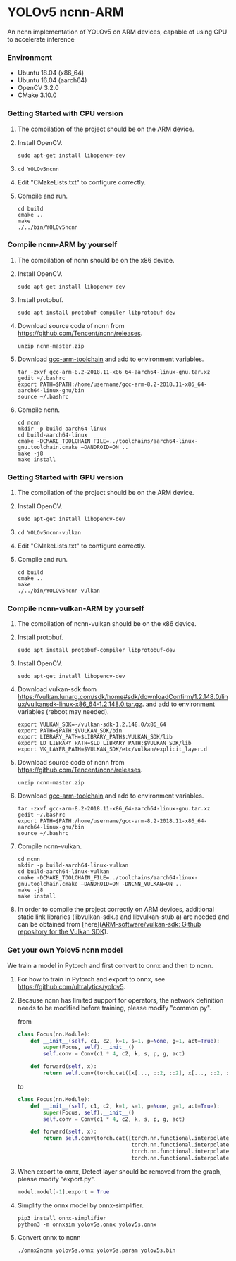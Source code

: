 # YOLOv5 ncnn-ARM
An ncnn implementation of YOLOv5 on ARM devices, capable of using GPU to accelerate inference

### Environment

- Ubuntu 18.04 (x86_64)
- Ubuntu 16.04 (aarch64)
- OpenCV 3.2.0
- CMake 3.10.0

### Getting Started with CPU version

1. The compilation of the project should be on the ARM device.

2. Install OpenCV.

   ```shell
   sudo apt-get install libopencv-dev
   ```

3. ```
   cd YOLOv5ncnn
   ```

4. Edit "CMakeLists.txt" to configure correctly.

5. Compile and run.

   ```shell
   cd build
   cmake ..
   make
   ./../bin/YOLOv5ncnn
   ```

### Compile ncnn-ARM by yourself

1. The compilation of ncnn should be on the x86 device.

2. Install OpenCV.

   ```shell
   sudo apt-get install libopencv-dev
   ```

3. Install protobuf.

   ```shell
   sudo apt install protobuf-compiler libprotobuf-dev 
   ```

4. Download source code of ncnn from https://github.com/Tencent/ncnn/releases.

   ```shell
   unzip ncnn-master.zip
   ```

5. Download [gcc-arm-toolchain](https://developer.arm.com/-/media/Files/downloads/gnu-a/8.2-2018.11/gcc-arm-8.2-2018.11-x86_64-aarch64-linux-gnu.tar.xz?revision=7a60a425-1aa0-43f5-b9db-1af71bffadc6&la=en) and add to environment variables.

   ```shell
   tar -zxvf gcc-arm-8.2-2018.11-x86_64-aarch64-linux-gnu.tar.xz
   gedit ~/.bashrc
   export PATH=$PATH:/home/username/gcc-arm-8.2-2018.11-x86_64-aarch64-linux-gnu/bin
   source ~/.bashrc
   ```

6. Compile ncnn.

   ```shell
   cd ncnn
   mkdir -p build-aarch64-linux
   cd build-aarch64-linux
   cmake -DCMAKE_TOOLCHAIN_FILE=../toolchains/aarch64-linux-gnu.toolchain.cmake –DANDROID=ON ..
   make -j8
   make install
   ```

### Getting Started with GPU version

1. The compilation of the project should be on the ARM device.

2. Install OpenCV.

   ```shell
   sudo apt-get install libopencv-dev
   ```

3. ```
   cd YOLOv5ncnn-vulkan
   ```

4. Edit "CMakeLists.txt" to configure correctly.

5. Compile and run.

   ```shell
   cd build
   cmake ..
   make
   ./../bin/YOLOv5ncnn-vulkan
   ```

### Compile ncnn-vulkan-ARM by yourself

1. The compilation of ncnn-vulkan should be on the x86 device.

2. Install protobuf.

   ```shell
   sudo apt install protobuf-compiler libprotobuf-dev 
   ```

3. Install OpenCV.

   ```shell
   sudo apt-get install libopencv-dev
   ```

4. Download vulkan-sdk from https://vulkan.lunarg.com/sdk/home#sdk/downloadConfirm/1.2.148.0/linux/vulkansdk-linux-x86_64-1.2.148.0.tar.gz. and add to environment variables (reboot may needed).

   ```shell
   export VULKAN_SDK=~/vulkan-sdk-1.2.148.0/x86_64
   export PATH=$PATH:$VULKAN_SDK/bin
   export LIBRARY_PATH=$LIBRARY_PATH$:VULKAN_SDK/lib
   export LD_LIBRARY_PATH=$LD_LIBRARY_PATH:$VULKAN_SDK/lib
   export VK_LAYER_PATH=$VULKAN_SDK/etc/vulkan/explicit_layer.d
   ```

5. Download source code of ncnn from https://github.com/Tencent/ncnn/releases.

   ```shell
   unzip ncnn-master.zip
   ```

6. Download [gcc-arm-toolchain](https://developer.arm.com/-/media/Files/downloads/gnu-a/8.2-2018.11/gcc-arm-8.2-2018.11-x86_64-aarch64-linux-gnu.tar.xz?revision=7a60a425-1aa0-43f5-b9db-1af71bffadc6&la=en) and add to environment variables.

   ```shell
   tar -zxvf gcc-arm-8.2-2018.11-x86_64-aarch64-linux-gnu.tar.xz
   gedit ~/.bashrc
   export PATH=$PATH:/home/username/gcc-arm-8.2-2018.11-x86_64-aarch64-linux-gnu/bin
   source ~/.bashrc
   ```

7. Compile ncnn-vulkan.

   ```shell
   cd ncnn
   mkdir -p build-aarch64-linux-vulkan
   cd build-aarch64-linux-vulkan
   cmake -DCMAKE_TOOLCHAIN_FILE=../toolchains/aarch64-linux-gnu.toolchain.cmake –DANDROID=ON -DNCNN_VULKAN=ON ..
   make -j8
   make install
   ```

8. In order to compile the project correctly on ARM devices, additional static link libraries (libvulkan-sdk.a  and libvulkan-stub.a) are needed and can be obtained from [here]([ARM-software/vulkan-sdk: Github repository for the Vulkan SDK](https://github.com/ARM-software/vulkan-sdk)).

### Get your own Yolov5 ncnn model

We train a model in Pytorch and first convert to onnx and then to ncnn.

1. For how to train in Pytorch and export to onnx, see https://github.com/ultralytics/yolov5.

2. Because ncnn has limited support for operators, the network definition needs to be modified before training, please modify "common.py".

   from

   ```python
   class Focus(nn.Module):
       def __init__(self, c1, c2, k=1, s=1, p=None, g=1, act=True):
           super(Focus, self).__init__()
           self.conv = Conv(c1 * 4, c2, k, s, p, g, act)
   
       def forward(self, x):
           return self.conv(torch.cat([x[..., ::2, ::2], x[..., ::2, ::2], x[..., ::2, ::2], x[..., ::2, ::2]], 1))
   ```

   to

   ```python
   class Focus(nn.Module):
       def __init__(self, c1, c2, k=1, s=1, p=None, g=1, act=True):
           super(Focus, self).__init__()
           self.conv = Conv(c1 * 4, c2, k, s, p, g, act)
   
       def forward(self, x):
           return self.conv(torch.cat([torch.nn.functional.interpolate(x, scale_factor=0.5),
                                       torch.nn.functional.interpolate(x, scale_factor=0.5),
                                       torch.nn.functional.interpolate(x, scale_factor=0.5),
                                       torch.nn.functional.interpolate(x, scale_factor=0.5)], 1))
   ```

3. When export to onnx, Detect layer should be removed from the graph, please modify  "export.py".

   ```python
   model.model[-1].export = True
   ```

4. Simplify the onnx model by onnx-simplifier.

   ```shell
   pip3 install onnx-simplifier
   python3 -m onnxsim yolov5s.onnx yolov5s.onnx
   ```

5. Convert onnx to ncnn

   ```shell
   ./onnx2ncnn yolov5s.onnx yolov5s.param yolov5s.bin
   ```

